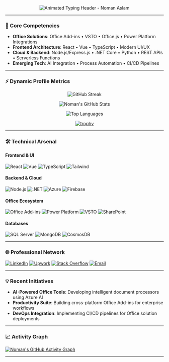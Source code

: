 <div align="center">
  <img src="https://readme-typing-svg.demolab.com?font=Fira+Code&weight=600&size=30&duration=4000&pause=1000&color=4F8CC9&center=true&vCenter=true&width=435&lines=Hi+%F0%9F%91%8B%2C+I'm+Noman+Aslam;Full-Stack+Developer;Office+Add-ins+Specialist;AI+Integration+Expert" alt="Animated Typing Header - Noman Aslam" />
</div>

---

### 🚀 Core Competencies
- **Office Solutions**: Office Add-ins • VSTO • Office.js • Power Platform Integrations
- **Frontend Architecture**: React • Vue • TypeScript • Modern UI/UX
- **Cloud & Backend**: Node.js/Express.js • .NET Core • Python • REST APIs • Serverless Functions
- **Emerging Tech**: AI Integration • Process Automation • CI/CD Pipelines

---

### ⚡️ Dynamic Profile Metrics

<div align="center">
  
  ![GitHub Streak](https://streak-stats.demolab.com?user=devnomanaslam&theme=github-dark&border_radius=6&mode=weekly)
  
  ![Noman's GitHub Stats](https://github-readme-stats.vercel.app/api?username=devnomanaslam&show_icons=true&theme=github_dark&hide_title=true&include_all_commits=true)
  
  ![Top Languages](https://github-readme-stats.vercel.app/api/top-langs/?username=devnomanaslam&layout=compact&theme=github_dark&langs_count=6&hide_title=true)
  
  [![trophy](https://github-profile-trophy.vercel.app/?username=devnomanaslam&theme=onedark&margin-w=15&row=2&column=4)](https://github.com/ryo-ma/github-profile-trophy)

</div>

---

### 🛠️ Technical Arsenal

#### **Frontend & UI**
![React](https://img.shields.io/badge/-React-61DAFB?logo=react&logoColor=white)
![Vue](https://img.shields.io/badge/-Vue.js-4FC08D?logo=vuedotjs&logoColor=white)
![TypeScript](https://img.shields.io/badge/-TypeScript-3178C6?logo=typescript&logoColor=white)
![Tailwind](https://img.shields.io/badge/-Tailwind_CSS-06B6D4?logo=tailwind-css&logoColor=white)

#### **Backend & Cloud**
![Node.js](https://img.shields.io/badge/-Node.js-339933?logo=nodedotjs&logoColor=white)
![.NET](https://img.shields.io/badge/-.NET-512BD4?logo=dotnet&logoColor=white)
![Azure](https://img.shields.io/badge/-Azure-0089D6?logo=microsoft-azure&logoColor=white)
![Firebase](https://img.shields.io/badge/-Firebase-FFCA28?logo=firebase&logoColor=black)

#### **Office Ecosystem**
![Office Add-ins](https://img.shields.io/badge/-Office_Add--ins-D83B01?logo=microsoft-office&logoColor=white)
![Power Platform](https://img.shields.io/badge/-Power_Platform-742774?logo=power-platform&logoColor=white)
![VSTO](https://img.shields.io/badge/-VSTO-5E2CAC?logo=.net&logoColor=white)
![SharePoint](https://img.shields.io/badge/-SharePoint-0078D4?logo=microsoft-sharepoint&logoColor=white)

#### **Databases**
![SQL Server](https://img.shields.io/badge/-SQL_Server-CC2927?logo=microsoft-sql-server&logoColor=white)
![MongoDB](https://img.shields.io/badge/-MongoDB-47A248?logo=mongodb&logoColor=white)
![CosmosDB](https://img.shields.io/badge/-Cosmos_DB-002050?logo=azure-cosmos-db&logoColor=white)

---

### 🌐 Professional Network

[![LinkedIn](https://img.shields.io/badge/LinkedIn-0A66C2?style=for-the-badge&logo=linkedin&logoColor=white)](https://www.linkedin.com/in/devnomanaslam/)
[![Upwork](https://img.shields.io/badge/Upwork-6FDA44?style=for-the-badge&logo=upwork&logoColor=white)](https://www.upwork.com/freelancers/devnomanaslam)
[![Stack Overflow](https://img.shields.io/badge/-Stack_Overflow-F58025?style=for-the-badge&logo=stack-overflow&logoColor=white)](https://stackoverflow.com/users/23155998/noman-aslam)
[![Email](https://img.shields.io/badge/Email-D14836?style=for-the-badge&logo=gmail&logoColor=white)](mailto:nomanaslam.it@gmail.com)

---

### 💡 Recent Initiatives
- **AI-Powered Office Tools**: Developing intelligent document processors using Azure AI
- **Productivity Suite**: Building cross-platform Office Add-ins for enterprise workflows
- **DevOps Integration**: Implementing CI/CD pipelines for Office solution deployments
<!--- **Open Source Contributions**: Maintaining Office.js utility libraries-->

---

### 📈 Activity Graph
[![Noman's GitHub Activity Graph](https://github-readme-activity-graph.vercel.app/graph?username=devnomanaslam&theme=github-dark&hide_border=true&area=true)](https://github.com/ashutosh00710/github-readme-activity-graph)

---

<!-- SEO Keywords -->
<!-- Office Add-ins Developer | React TypeScript Expert | Full Stack Web Developer | Office.js Specialist | VSTO Developer | Microsoft 365 Solutions Architect | AI Integration Engineer | Enterprise Software Developer | Power Platform Consultant | Node.js Backend Developer -->
